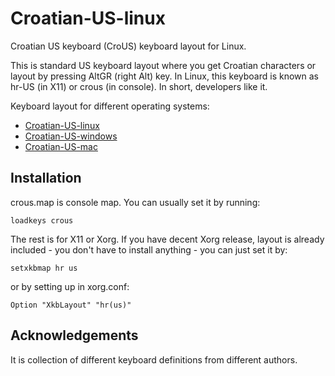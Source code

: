 # Croatian-US-linux

Croatian US keyboard (CroUS) keyboard layout for Linux.

This is standard US keyboard layout where you get Croatian characters or layout by pressing AltGR (right Alt) key.
In Linux, this keyboard is known as hr-US (in X11) or crous (in console).
In short, developers like it.

Keyboard layout for different operating systems:
* [Croatian-US-linux](https://github.com/kost/Croatian-US-linux)
* [Croatian-US-windows](https://github.com/kost/Croatian-US-windows)
* [Croatian-US-mac](https://github.com/kost/Croatian-US-mac)

## Installation

crous.map is console map. You can usually set it by running:

```
loadkeys crous
```

The rest is for X11 or Xorg. If you have decent Xorg release, layout is already
included - you don't have to install anything - you can just set it by:

```
setxkbmap hr us
```

or by setting up in xorg.conf:

```
Option "XkbLayout" "hr(us)"
```

## Acknowledgements

It is collection of different keyboard definitions from different authors.


